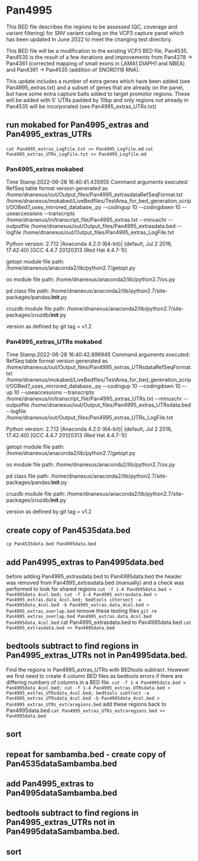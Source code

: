 # Pan4995
This BED file describes the regions to be assessed (QC, coverage and variant filtering) for SNV variant calling on the VCP3 capture panel which has been updated In June 2022 to meet the changing test directory.

This BED file will be a modification to the existing VCP3 BED file, Pan4535. Pan4535 is the result of a few iterations and improvements from Pan4278 -> Pan4361 (corrected mapping of small exons in LAMA1,DIAPH1 and NBEA) and Pan4361 -> Pan4535 (addition of SNORD118 RNA).

This update includes a number of extra genes which have been added (see Pan4995_extras.txt) and a subset of genes that are already on the panel, but have some extra capture baits added to target promotor regions. These will be added with 5' UTRs padded by 10bp and only regions not already in Pan4535 will be incorporated (see Pan4995_extras_UTRs.txt)

## run mokabed for Pan4995_extras and Pan4995_extras_UTRs
`cat Pan4995_extras_LogFile.txt >> Pan4995_Logfile.md`
`cat Pan4995_extras_UTRs_LogFile.txt >> Pan4995_Logfile.md`

### Pan4995_extras mokabed
Time Stamp:2022-06-28 16:40:41.435955
Command arguments executed:
RefSeq table format version generated as /home/dnanexus/out/Output_files/Pan4995_extrasdataRefSeqFormat.txt
/home/dnanexus/mokabed/LiveBedfiles/TestArea_for_bed_generation_script/OOBed7_uses_mirrored_database_.py --codingup 10 --codingdown 10 --useaccessions --transcripts /home/dnanexus/in/transcript_file/Pan4995_extras.txt --minuschr --outputfile /home/dnanexus/out/Output_files/Pan4995_extrasdata.bed --logfile /home/dnanexus/out/Output_files/Pan4995_extras_LogFile.txt 

 Python version: 2.7.12 |Anaconda 4.2.0 (64-bit)| (default, Jul  2 2016, 17:42:40) 
[GCC 4.4.7 20120313 (Red Hat 4.4.7-1)]

 getopt module file path: /home/dnanexus/anaconda2/lib/python2.7/getopt.py

 os module file path: /home/dnanexus/anaconda2/lib/python2.7/os.py

 pd class file path: /home/dnanexus/anaconda2/lib/python2.7/site-packages/pandas/__init__.py

 cruzdb module file path: /home/dnanexus/anaconda2/lib/python2.7/site-packages/cruzdb/__init__.py

version as defined by git tag = v1.2

### Pan4995_extras_UTRs mokabed
Time Stamp:2022-06-28 16:40:42.896945
Command arguments executed:
RefSeq table format version generated as /home/dnanexus/out/Output_files/Pan4995_extras_UTRsdataRefSeqFormat.txt
/home/dnanexus/mokabed/LiveBedfiles/TestArea_for_bed_generation_script/OOBed7_uses_mirrored_database_.py --codingup 10 --codingdown 10 --up 10 --useaccessions --transcripts /home/dnanexus/in/transcript_file/Pan4995_extras_UTRs.txt --minuschr --outputfile /home/dnanexus/out/Output_files/Pan4995_extras_UTRsdata.bed --logfile /home/dnanexus/out/Output_files/Pan4995_extras_UTRs_LogFile.txt 

 Python version: 2.7.12 |Anaconda 4.2.0 (64-bit)| (default, Jul  2 2016, 17:42:40) 
[GCC 4.4.7 20120313 (Red Hat 4.4.7-1)]

 getopt module file path: /home/dnanexus/anaconda2/lib/python2.7/getopt.py

 os module file path: /home/dnanexus/anaconda2/lib/python2.7/os.py

 pd class file path: /home/dnanexus/anaconda2/lib/python2.7/site-packages/pandas/__init__.py

 cruzdb module file path: /home/dnanexus/anaconda2/lib/python2.7/site-packages/cruzdb/__init__.py

version as defined by git tag = v1.2

## create copy of Pan4535data.bed
`cp Pan4535data.bed Pan4995data.bed`
## add Pan4995_extras to Pan4995data.bed
before adding Pan4995_extrasdata.bed to Pan4995data.bed the header was removed from Pan4995_extrasdata.bed (manually)
and a check was performed to look for shared regions 
`cut -f 1-4 Pan4995data.bed > Pan4995data_4col.bed; cut -f 1-4 Pan4995_extrasdata.bed > Pan4995_extras.data_4col.bed; bedtools intersect -a Pan4995data_4col.bed -b Pan4995_extras.data_4col.bed > Pan4995_extras_overlap.bed`
remove these testing files
`git rm  Pan4995_extras_overlap.bed Pan4995_extras.data_4col.bed Pan4995data_4col.bed`
cat Pan4995_extrasdata.bed to Pan4995data.bed
`cat Pan4995_extrasdata.bed >> Pan4995data.bed`
## bedtools subtract to find regions in Pan4995_extras_UTRs not in Pan4995data.bed.
Find the regions in Pan4995_extras_UTRs with BEDtools subtract. However we first need to create 4 column BED files as bedtools errors if there are differing numbers of columns in a BED file.
`cut -f 1-4 Pan4995data.bed > Pan4995data_4col.bed; cut -f 1-4 Pan4995_extras_UTRsdata.bed > Pan4995_extras_UTRsdata_4col.bed; bedtools subtract -a Pan4995_extras_UTRsdata_4col.bed -b Pan4995data_4col.bed > Pan4995_extras_UTRs_extraregions.bed`
add these regions back to Pan4995data.bed
`cat Pan4995_extras_UTRs_extraregions.bed >> Pan4995data.bed `
## sort
## repeat for sambamba.bed - create copy of Pan4535dataSambamba.bed
## add Pan4995_extras to Pan4995dataSambamba.bed
## bedtools subtract to find regions in Pan4995_extras_UTRs not in Pan4995dataSambamba.bed.
## sort